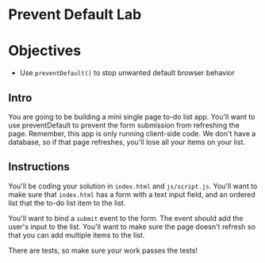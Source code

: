 # Prevent Default Lab

# Objectives
+ Use `preventDefault()` to stop unwanted default browser behavior

## Intro

You are going to be building a mini single page to-do list app. You'll want to use preventDefault to prevent the form submission from refreshing the page. Remember, this app is only running client-side code. We don't have a database, so if that page refreshes, you'll lose all your items on your list.

## Instructions

You'll be coding your solution in `index.html` and `js/script.js`. You'll want to make sure that `index.html` has a form with a text input field, and an ordered list that the to-do list item to the list. 

You'll want to bind a `submit` event to the form. The event should add the user's input to the list. You'll want to make sure the page doesn't refresh so that you can add multiple items to the list. 

There are tests, so make sure your work passes the tests!